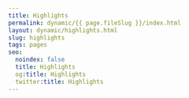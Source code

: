 ```yaml
---
title: Highlights
permalink: dynamic/{{ page.fileSlug }}/index.html
layout: dynamic/highlights.html
slug: highlights
tags: pages
seo:
  noindex: false
  title: Highlights
  og:title: Highlights
  twitter:title: Highlights
---
```



